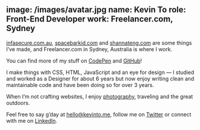 image: /images/avatar.jpg
name: Kevin To
role: Front-End Developer
work: Freelancer.com, Sydney
---

[infasecure.com.au](http://infasecure.com.au/), [spacebarkid.com](http://spacebarkid.com/) and [shannateng.com](http://shannateng.com/) are some things I’ve made, and Freelancer.com in Sydney, Australia is where I work.</p>

You can find more of my stuff on [CodePen](http://codepen.io/qkevinto/) and [GitHub](https://github.com/qkevinto/)!

I make things with CSS, HTML, JavaScript and an eye for design &mdash; I studied and worked as a Designer for about 6 years but now enjoy writing clean and maintainable code and have been doing so for over 3 years.

When I’m not crafting websites, I enjoy [photography](https://500px.com/kevinto), traveling and the great outdoors.

Feel free to say g’day at [hello@kevinto.me](mailto://hello@kevinto.me), follow me on [Twitter](https://twitter.com/qkevinto) or connect with me on [LinkedIn](https://au.linkedin.com/in/qkevinto).
